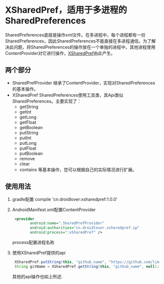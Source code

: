 # XSharedPref，适用于多进程的SharedPreferences

SharedPreferences底层是操作xml文件。在多进程中，每个进程都有一份SharedPreferences，因此SharedPreferences不能直接在多进程通信。为了解决此问题，将SharedPreferences的操作放在一个单独的进程中，其他进程使用ContentProvider对它进行操作，[XSharedPref](https://github.com/limedroid/XSharedPref)由此产生。

## 两个部分

* SharedPrefProvider 继承了ContentProvider，实现对SharedPreferences的基本操作。
* XSharedPref   SharedPreferences使用工具类，其Api类似SharedPreferences。主要实现了：
    * getString
    * getInt
    * getLong
    * getFloat
    * getBoolean
    * putString
    * putInt
    * putLong
    * putFloat
    * putBoolean
    * remove
    * clear
    * contains
等基本操作，您可以根据自己的实际情况进行扩展。
    
## 使用用法

1. gradle配置
    compile 'cn.droidlover:xsharedpref:1.0.0'

2. AndroidManifest.xml配置ContentProvider
    ```xml
     <provider
            android:name=".SharedPrefProvider"
            android:authorities="cn.droidlover.xsharedpref.sp"
            android:process=":xSharedPref" />
    ```
    process配置进程名称

3. 使用XSharedPref提供的api
    ```java
     XSharedPref.putString(this, "github_name", "https://github.com/limedroid");
     String gitName = XSharedPref.getString(this, "github_name", null);
    ```
    其他的api操作也如上所述.
    



　　
